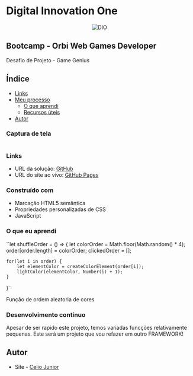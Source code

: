 # Digital Innovation One

<p align="center">
  <img src="/imgs/DIO.png" alt="DIO" title="Digital Innovation One">
</p>

## Bootcamp - Orbi Web Games Developer

Desafio de Projeto - Game Genius

## Índice

  - [Links](#links)
- [Meu processo](#meu-processo)
  - [O que aprendi](#o-que-aprendi)
  - [Recursos úteis](#useful-resources)
- [Autor](#autor)



### Captura de tela

<img src="/PrintJogo.PNG" alt style="max-width: 100%">


### Links

- URL da solução: [GitHub](https://github.com/AIemao/genesis-dio-master)
- URL do site ao vivo: [GitHub Pages](https://aiemao.github.io/genesis-dio-master/)



### Construído com

- Marcação HTML5 semântica
- Propriedades personalizadas de CSS
- JavaScript


### O que eu aprendi

``let shuffleOrder = () => {
    let colorOrder = Math.floor(Math.random() * 4);
    order[order.length] = colorOrder;
    clickedOrder = [];

    for(let i in order) {
        let elementColor = createColorElement(order[i]);
        lightColor(elementColor, Number(i) + 1);
    }
}``

Função de ordem aleatoria de cores

### Desenvolvimento contínuo

Apesar de ser rapido este projeto, temos variadas funcções relativamente pequenas. Este será um projeto que vou refazer em outro FRAMEWORK!

## Autor

- Site - [Celio Junior](https://www.linkedin.com/in/celio-junior-152529193/)

